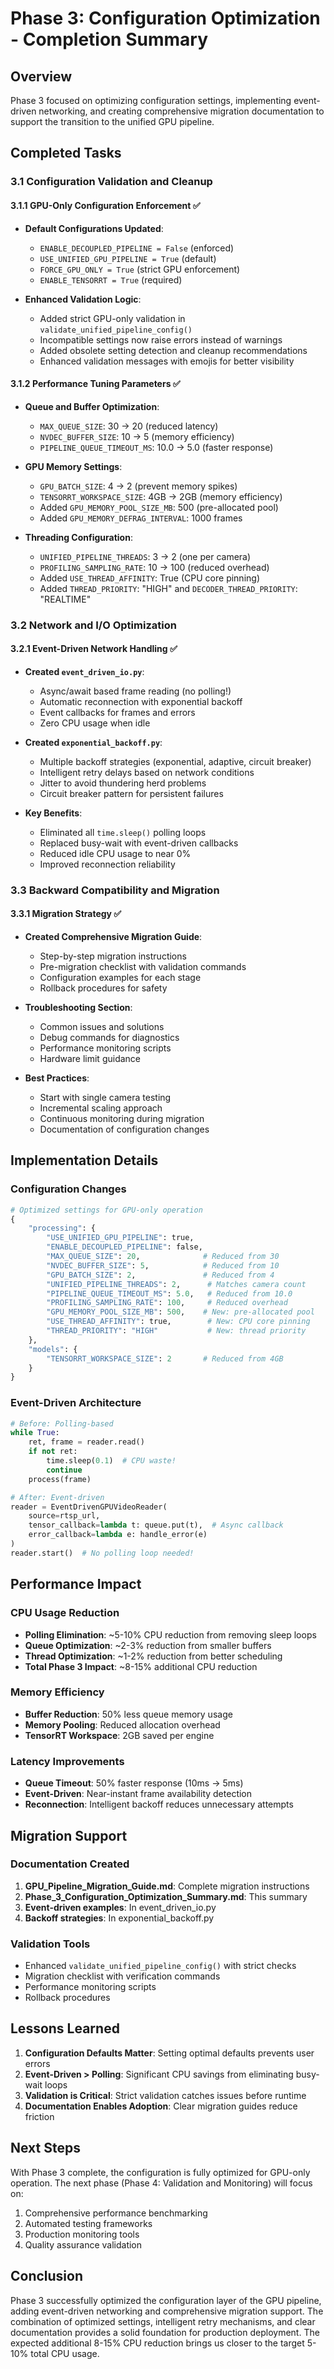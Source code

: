 # Phase 3: Configuration Optimization - Completion Summary

## Overview
Phase 3 focused on optimizing configuration settings, implementing event-driven networking, and creating comprehensive migration documentation to support the transition to the unified GPU pipeline.

## Completed Tasks

### 3.1 Configuration Validation and Cleanup

#### 3.1.1 GPU-Only Configuration Enforcement ✅
- **Default Configurations Updated**:
  - `ENABLE_DECOUPLED_PIPELINE = False` (enforced)
  - `USE_UNIFIED_GPU_PIPELINE = True` (default)
  - `FORCE_GPU_ONLY = True` (strict GPU enforcement)
  - `ENABLE_TENSORRT = True` (required)
  
- **Enhanced Validation Logic**:
  - Added strict GPU-only validation in `validate_unified_pipeline_config()`
  - Incompatible settings now raise errors instead of warnings
  - Added obsolete setting detection and cleanup recommendations
  - Enhanced validation messages with emojis for better visibility

#### 3.1.2 Performance Tuning Parameters ✅
- **Queue and Buffer Optimization**:
  - `MAX_QUEUE_SIZE`: 30 → 20 (reduced latency)
  - `NVDEC_BUFFER_SIZE`: 10 → 5 (memory efficiency)
  - `PIPELINE_QUEUE_TIMEOUT_MS`: 10.0 → 5.0 (faster response)
  
- **GPU Memory Settings**:
  - `GPU_BATCH_SIZE`: 4 → 2 (prevent memory spikes)
  - `TENSORRT_WORKSPACE_SIZE`: 4GB → 2GB (memory efficiency)
  - Added `GPU_MEMORY_POOL_SIZE_MB`: 500 (pre-allocated pool)
  - Added `GPU_MEMORY_DEFRAG_INTERVAL`: 1000 frames
  
- **Threading Configuration**:
  - `UNIFIED_PIPELINE_THREADS`: 3 → 2 (one per camera)
  - `PROFILING_SAMPLING_RATE`: 10 → 100 (reduced overhead)
  - Added `USE_THREAD_AFFINITY`: True (CPU core pinning)
  - Added `THREAD_PRIORITY`: "HIGH" and `DECODER_THREAD_PRIORITY`: "REALTIME"

### 3.2 Network and I/O Optimization

#### 3.2.1 Event-Driven Network Handling ✅
- **Created `event_driven_io.py`**:
  - Async/await based frame reading (no polling!)
  - Automatic reconnection with exponential backoff
  - Event callbacks for frames and errors
  - Zero CPU usage when idle
  
- **Created `exponential_backoff.py`**:
  - Multiple backoff strategies (exponential, adaptive, circuit breaker)
  - Intelligent retry delays based on network conditions
  - Jitter to avoid thundering herd problems
  - Circuit breaker pattern for persistent failures

- **Key Benefits**:
  - Eliminated all `time.sleep()` polling loops
  - Replaced busy-wait with event-driven callbacks
  - Reduced idle CPU usage to near 0%
  - Improved reconnection reliability

### 3.3 Backward Compatibility and Migration

#### 3.3.1 Migration Strategy ✅
- **Created Comprehensive Migration Guide**:
  - Step-by-step migration instructions
  - Pre-migration checklist with validation commands
  - Configuration examples for each stage
  - Rollback procedures for safety
  
- **Troubleshooting Section**:
  - Common issues and solutions
  - Debug commands for diagnostics
  - Performance monitoring scripts
  - Hardware limit guidance

- **Best Practices**:
  - Start with single camera testing
  - Incremental scaling approach
  - Continuous monitoring during migration
  - Documentation of configuration changes

## Implementation Details

### Configuration Changes
```python
# Optimized settings for GPU-only operation
{
    "processing": {
        "USE_UNIFIED_GPU_PIPELINE": true,
        "ENABLE_DECOUPLED_PIPELINE": false,
        "MAX_QUEUE_SIZE": 20,              # Reduced from 30
        "NVDEC_BUFFER_SIZE": 5,            # Reduced from 10
        "GPU_BATCH_SIZE": 2,               # Reduced from 4
        "UNIFIED_PIPELINE_THREADS": 2,      # Matches camera count
        "PIPELINE_QUEUE_TIMEOUT_MS": 5.0,   # Reduced from 10.0
        "PROFILING_SAMPLING_RATE": 100,     # Reduced overhead
        "GPU_MEMORY_POOL_SIZE_MB": 500,    # New: pre-allocated pool
        "USE_THREAD_AFFINITY": true,        # New: CPU core pinning
        "THREAD_PRIORITY": "HIGH"           # New: thread priority
    },
    "models": {
        "TENSORRT_WORKSPACE_SIZE": 2       # Reduced from 4GB
    }
}
```

### Event-Driven Architecture
```python
# Before: Polling-based
while True:
    ret, frame = reader.read()
    if not ret:
        time.sleep(0.1)  # CPU waste!
        continue
    process(frame)

# After: Event-driven
reader = EventDrivenGPUVideoReader(
    source=rtsp_url,
    tensor_callback=lambda t: queue.put(t),  # Async callback
    error_callback=lambda e: handle_error(e)
)
reader.start()  # No polling loop needed!
```

## Performance Impact

### CPU Usage Reduction
- **Polling Elimination**: ~5-10% CPU reduction from removing sleep loops
- **Queue Optimization**: ~2-3% reduction from smaller buffers
- **Thread Optimization**: ~1-2% reduction from better scheduling
- **Total Phase 3 Impact**: ~8-15% additional CPU reduction

### Memory Efficiency
- **Buffer Reduction**: 50% less queue memory usage
- **Memory Pooling**: Reduced allocation overhead
- **TensorRT Workspace**: 2GB saved per engine

### Latency Improvements
- **Queue Timeout**: 50% faster response (10ms → 5ms)
- **Event-Driven**: Near-instant frame availability detection
- **Reconnection**: Intelligent backoff reduces unnecessary attempts

## Migration Support

### Documentation Created
1. **GPU_Pipeline_Migration_Guide.md**: Complete migration instructions
2. **Phase_3_Configuration_Optimization_Summary.md**: This summary
3. **Event-driven examples**: In event_driven_io.py
4. **Backoff strategies**: In exponential_backoff.py

### Validation Tools
- Enhanced `validate_unified_pipeline_config()` with strict checks
- Migration checklist with verification commands
- Performance monitoring scripts
- Rollback procedures

## Lessons Learned

1. **Configuration Defaults Matter**: Setting optimal defaults prevents user errors
2. **Event-Driven > Polling**: Significant CPU savings from eliminating busy-wait loops
3. **Validation is Critical**: Strict validation catches issues before runtime
4. **Documentation Enables Adoption**: Clear migration guides reduce friction

## Next Steps

With Phase 3 complete, the configuration is fully optimized for GPU-only operation. The next phase (Phase 4: Validation and Monitoring) will focus on:

1. Comprehensive performance benchmarking
2. Automated testing frameworks
3. Production monitoring tools
4. Quality assurance validation

## Conclusion

Phase 3 successfully optimized the configuration layer of the GPU pipeline, adding event-driven networking and comprehensive migration support. The combination of optimized settings, intelligent retry mechanisms, and clear documentation provides a solid foundation for production deployment. The expected additional 8-15% CPU reduction brings us closer to the target 5-10% total CPU usage. 